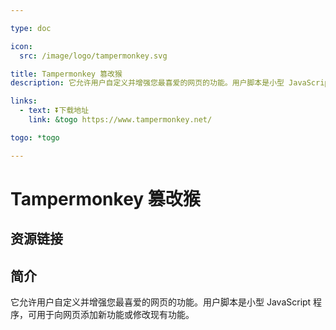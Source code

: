 ```yaml
---

type: doc

icon:
  src: /image/logo/tampermonkey.svg

title: Tampermonkey 篡改猴
description: 它允许用户自定义并增强您最喜爱的网页的功能。用户脚本是小型 JavaScript 程序，可用于向网页添加新功能或修改现有功能。

links:
  - text: ⏬下载地址
    link: &togo https://www.tampermonkey.net/

togo: *togo

---
```


<ShowLogo />

# Tampermonkey 篡改猴

<ShowBreadcrumb />

## 资源链接

<ShowLinks />

## 简介

它允许用户自定义并增强您最喜爱的网页的功能。用户脚本是小型 JavaScript 程序，可用于向网页添加新功能或修改现有功能。